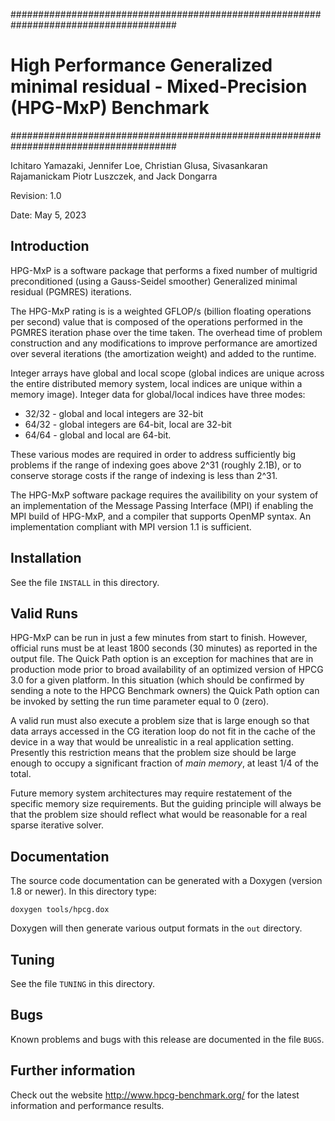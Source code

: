 ######################################################################################
# High Performance Generalized minimal residual - Mixed-Precision (HPG-MxP) Benchmark
######################################################################################

Ichitaro Yamazaki, Jennifer Loe, Christian Glusa, Sivasankaran Rajamanickam
Piotr Luszczek, and Jack Dongarra

Revision: 1.0

Date: May 5, 2023

## Introduction ##

HPG-MxP is a software package that performs a fixed number of multigrid preconditioned
(using a Gauss-Seidel smoother) Generalized minimal residual (PGMRES) iterations.

The HPG-MxP rating is is a weighted GFLOP/s (billion floating operations per second) value
that is composed of the operations performed in the PGMRES iteration phase over
the time taken.  The overhead time of problem construction and any modifications to improve
performance are amortized over several iterations (the amortization weight) and added to the runtime.

Integer arrays have global and local
scope (global indices are unique across the entire distributed memory system,
local indices are unique within a memory image).  Integer data for global/local
indices have three modes:

* 32/32 - global and local integers are 32-bit
* 64/32 - global integers are 64-bit, local are 32-bit
* 64/64 - global and local are 64-bit.

These various modes are required in order to address sufficiently big problems
if the range of indexing goes above 2^31 (roughly 2.1B), or to conserve storage
costs if the range of indexing is less than 2^31.

The  HPG-MxP  software  package requires the availibility on your system of an
implementation of the  Message Passing Interface (MPI) if enabling the MPI
build of HPG-MxP, and a compiler that supports OpenMP syntax. An implementation
compliant with MPI version 1.1 is sufficient.

## Installation ##

See the file `INSTALL` in this directory.

## Valid Runs ##

HPG-MxP can be run in just a few minutes from start to finish.  However, official
runs must be at least 1800 seconds (30 minutes) as reported in the output file.
The Quick Path option is an exception for machines that are in production mode
prior to broad availability of an optimized version of HPCG 3.0 for a given platform.
In this situation (which should be confirmed by sending a note to the HPCG Benchmark
owners) the Quick Path option can be invoked by setting the run time parameter equal
to 0 (zero).

A valid run must also execute a problem size that is large enough so that data
arrays accessed in the CG iteration loop do not fit in the cache of the device
in a way that would be unrealistic in a real application setting.  Presently this
restriction means that the problem size should be large enough to occupy a
significant fraction of *main memory*, at least 1/4 of the total.

Future memory system architectures may require restatement of the specific memory
size requirements.  But the guiding principle will always be that the problem
size should reflect what would be reasonable for a real sparse iterative solver.

## Documentation ##

The source code documentation can be generated with a Doxygen (version 1.8 or
newer). In this directory type:

    doxygen tools/hpcg.dox

Doxygen will then generate various output formats in the `out` directory.

## Tuning ##

See the file `TUNING` in this directory.

## Bugs ##

Known problems and bugs with this release are documented in the file
`BUGS`.

## Further information ##

Check out  the website  http://www.hpcg-benchmark.org/ for the latest
information and performance results.
